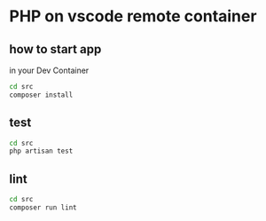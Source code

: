 # PHP on vscode remote container

## how to start app

in your Dev Container

```bash
cd src
composer install
```

## test

```bash
cd src
php artisan test
```

## lint

```bash
cd src
composer run lint
```
